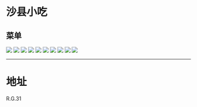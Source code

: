 # 沙县小吃

## 菜单

<div class="image-slide">
<img src="https://img.xmummap.com/G_shaxian_menu (1).webp" />
<img src="https://img.xmummap.com/G_shaxian_menu (2).webp" />
<img src="https://img.xmummap.com/G_shaxian_menu (3).webp" />
<img src="https://img.xmummap.com/G_shaxian_menu (4).webp" />
<img src="https://img.xmummap.com/G_shaxian_menu (5).webp" />
<img src="https://img.xmummap.com/G_shaxian_menu (6).webp" />
<img src="https://img.xmummap.com/G_shaxian_menu (7).webp" />
<img src="https://img.xmummap.com/G_shaxian_menu (8).webp" />
<img src="https://img.xmummap.com/G_shaxian_menu (9).webp" />
<img src="https://img.xmummap.com/G_shaxian_menu (10).webp" />
</div>

---

# 地址

R.G.31
